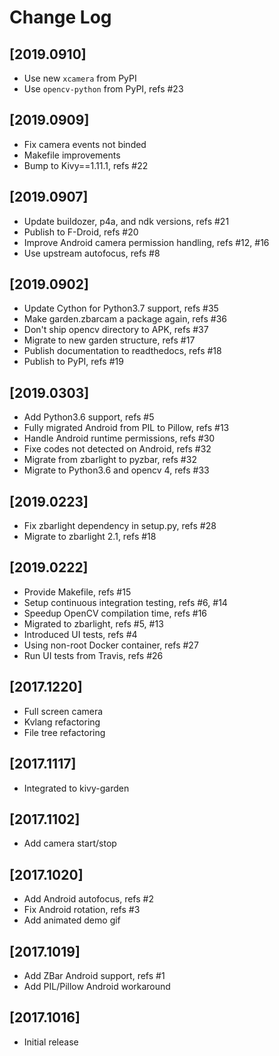 # Change Log

## [2019.0910]

  - Use new `xcamera` from PyPI
  - Use `opencv-python` from PyPI, refs #23

## [2019.0909]

  - Fix camera events not binded
  - Makefile improvements
  - Bump to Kivy==1.11.1, refs #22

## [2019.0907]

  - Update buildozer, p4a, and ndk versions, refs #21
  - Publish to F-Droid, refs #20
  - Improve Android camera permission handling, refs #12, #16
  - Use upstream autofocus, refs #8

## [2019.0902]

  - Update Cython for Python3.7 support, refs #35
  - Make garden.zbarcam a package again, refs #36
  - Don't ship opencv directory to APK, refs #37
  - Migrate to new garden structure, refs #17
  - Publish documentation to readthedocs, refs #18
  - Publish to PyPI, refs #19

## [2019.0303]

  - Add Python3.6 support, refs #5
  - Fully migrated Android from PIL to Pillow, refs #13
  - Handle Android runtime permissions, refs #30
  - Fixe codes not detected on Android, refs #32
  - Migrate from zbarlight to pyzbar, refs #32
  - Migrate to Python3.6 and opencv 4, refs #33

## [2019.0223]

  - Fix zbarlight dependency in setup.py, refs #28
  - Migrate to zbarlight 2.1, refs #18

## [2019.0222]

  - Provide Makefile, refs #15
  - Setup continuous integration testing, refs #6, #14
  - Speedup OpenCV compilation time, refs #16
  - Migrated to zbarlight, refs #5, #13
  - Introduced UI tests, refs #4
  - Using non-root Docker container, refs #27
  - Run UI tests from Travis, refs #26

## [2017.1220]

  - Full screen camera
  - Kvlang refactoring
  - File tree refactoring

## [2017.1117]

  - Integrated to kivy-garden

## [2017.1102]

  - Add camera start/stop

## [2017.1020]

  - Add Android autofocus, refs #2
  - Fix Android rotation, refs #3
  - Add animated demo gif

## [2017.1019]

  - Add ZBar Android support, refs #1
  - Add PIL/Pillow Android workaround

## [2017.1016]

  - Initial release
